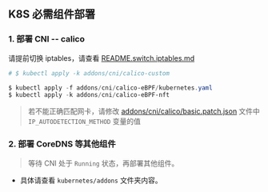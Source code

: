 ## K8S 必需组件部署

### 1. 部署 CNI -- calico

请提前切换 iptables，请查看 [README.switch.iptables.md](README.switch.iptables.md)

```powershell
# $ kubectl apply -k addons/cni/calico-custom

$ kubectl apply -f addons/cni/calico-eBPF/kubernetes.yaml
$ kubectl apply -k addons/cni/calico-eBPF-nft
```

> 若不能正确匹配网卡，请修改 [addons/cni/calico/basic.patch.json](../addons/cni/calico/basic.patch.json) 文件中 `IP_AUTODETECTION_METHOD` 变量的值

### 2. 部署 CoreDNS 等其他组件

> 等待 CNI 处于 `Running` 状态，再部署其他组件。

* 具体请查看 `kubernetes/addons` 文件夹内容。
